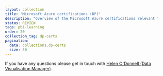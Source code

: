 ```yaml
---
layout: collection
title: "Microsoft Azure certifications (DP)"
description: "Overview of the Microsoft Azure certifications relevant to the NHSBSA"
status: REVIEW
tags: pbi-learning
order: 20
collection_tag: dp-certs
pagination:
  data: collections.dp-certs
  size: 50
---
```

If you have any questions please get in touch with [Helen O'Donnell (Data Visualisation Manager)][email address].

[email address]: mailto:helen.odonnell@nhsbsa.nhs.uk